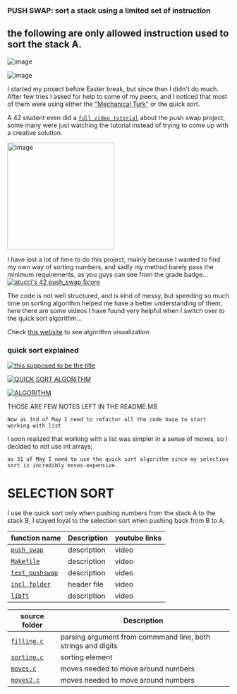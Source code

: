  ### PUSH SWAP: sort a stack using a limited set of instruction


## the following are  only allowed instruction used to sort the stack A.

![image](https://github.com/alessiotucci/push_swap42/assets/116757689/982346fa-2879-46fb-823f-db90fd45c7a2)


![image](https://github.com/alessiotucci/push_swap42/assets/116757689/5dcc99a6-5395-4db2-b3ff-f95a69531a90)





 
 
 I started my project before Easter break, but since then I  didn't do much.
 After few tries I asked for help to some of my peers,
 and I noticed that most of them were using either the ["Mechanical Turk"](https://medium.com/@ayogun/push-swap-c1f5d2d41e97)  or the quick sort.
 
 
 A 42  student  even did a [```full video tutorial```](https://youtu.be/OaG81sDEpVk) about the push  swap project, some  many were just  watching the tutorial instead of trying to come up with a creative solution.

<img width="242" alt="image" src="https://github.com/alessiotucci/push_swap42/assets/116757689/da30a652-c5da-445b-b276-ce099c80c739">


I have lost a lot of time to do this project, mainly because  I wanted to find my own way of sorting numbers, and sadly my method barely pass the minimum requirements, as you guys can see from the grade badge...
 [![atucci's 42 push_swap Score](https://badge42.vercel.app/api/v2/clfazuqz3001108jxp6bw1lum/project/3060049)](https://github.com/JaeSeoKim/badge42)

The code is  not well structured, and  is kind of messy, but spending so much time on sorting algorithm helped me have a better understanding of them, here there are some videos I have found very helpful when I switch over to the quick sort algorithm... 


Check [this website](https://www.toptal.com/developers/sorting-algorithms) to see algorithm visualization. 

### quick sort explained


<!-- BEGIN YOUTUBE-CARDS -->

[![this supposed to be the title](https://ytcards.demolab.com/?id=7h1s2SojIRw&ab_channel=AbdulBari)](https://youtu.be/7h1s2SojIRw)

[![QUICK SORT ALGORITHM](https://ytcards.demolab.com/?id=XE4VP_8Y0BU&ab_channel=Computerphile)](https://youtu.be/XE4VP_8Y0BU)

[![ALGORITHM](https://ytcards.demolab.com/?id=-qOVVRIZzao&ab_channel=AbdulBari)](https://youtu.be/-qOVVRIZzao) 


<!-- END YOUTUBE-CARDS -->


THOSE ARE FEW NOTES LEFT IN THE README.MB


```Now as 3rd of May I need to refactor all the code base to start working with list```


I soon realized that working with a list was simpler in a sense of moves, so I decided to not use int arrays;


```as 31 of May I need to use the quick sort algorithm since my selection sort is incredibly moves-expensive.```

# SELECTION SORT
I use the quick sort  only when pushing numbers from the stack A to the stack B, I stayed loyal to the selection sort when pushing  back from B to A;
 
| function name | Description | youtube links |
 | ----------------------------- | ------------------------------------------------- | ------------------------------------------------------- |
   | [`push_swap`](https://github.com/alessiotucci/push_swap42/blob/master/push_swap.c) | description | video|
 | [`Makefile`]() | description | video|
 | [`test_pushswap`]() | description | video|
  | [`incl folder`](https://github.com/alessiotucci/push_swap42/blob/master/incl/push_swap.h) | header file | video| 
  | [`libft`]() | description | video|


| source folder| Description |
 | ----------------------------- | ------------------------------------------------- | 
   | [`filling.c`](https://github.com/alessiotucci/push_swap42/blob/master/push_swap.c) |parsing argument from commmand line, both strings and digits|
   | [`sorting.c`](https://github.com/alessiotucci/push_swap42/blob/master/push_swap.c) |sorting element|
   | [`moves.c`](https://github.com/alessiotucci/push_swap42/blob/master/push_swap.c) |moves needed to move around numbers|
   | [`moves2.c`](https://github.com/alessiotucci/push_swap42/blob/master/push_swap.c) |moves needed to move around numbers|
        

